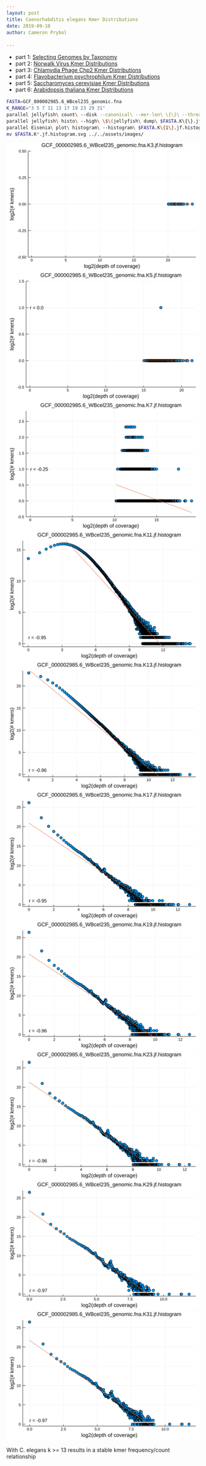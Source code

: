 ```yaml
---
layout: post  
title: Caenorhabditis elegans Kmer Distributions  
date: 2019-09-10  
author: Cameron Prybol  

---
```


- part 1: [Selecting Genomes by Taxonomy](/selecting-genomes-by-taxonomy.html)
- part 2: [Norwalk Virus Kmer Distributions](/norwalk-virus-kmer-distributions.html)
- part 3: [Chlamydia Phage Chp2 Kmer Distributions](/chlamydia-phage-chp2-kmer-distributions.html)
- part 4: [Flavobacterium psychrophilum Kmer Distributions](/flavobacterium-psychrophilum-kmer-distributions.html)
- part 5: [Saccharomyces cerevisiae Kmer Distributions](/saccharomyces-cerevisiae-kmer-distributions.html)
- part 6: [Arabidopsis thaliana Kmer Distributions](/arabidopsis-thaliana-kmer-distributions.html)

```bash
FASTA=GCF_000002985.6_WBcel235_genomic.fna
K_RANGE="3 5 7 11 13 17 19 23 29 31"
parallel jellyfish\ count\ --disk --canonical\ --mer-len\ \{\}\ --threads\ 1\ --size\ 100M\ --output\ $FASTA.K\{\}.jf\ \<\(gzip\ -dc\ $FASTA.gz\) ::: $K_RANGE
parallel jellyfish\ histo\ --high\ \$\(jellyfish\ dump\ $FASTA.K\{\}.jf\ \|\ grep\ \"\^\>\"\ \|\ sed\ \'s/\>//\'\ \|\ awk\ \'BEGIN\{max\=0\}\;\{if\(\$1\>max\)\ max\=\$1\}\;END\{print\ max\}\'\)\ $FASTA.K\{\}.jf\ \>\ $FASTA.K\{1\}.jf.histogram ::: $K_RANGE
parallel Eisenia\ plot\ histogram\ --histogram\ $FASTA.K\{1\}.jf.histogram ::: $K_RANGE
mv $FASTA.K*.jf.histogram.svg ../../assets/images/
```

![](../assets/images/GCF_000002985.6_WBcel235_genomic.fna.K3.jf.histogram.svg)
![](../assets/images/GCF_000002985.6_WBcel235_genomic.fna.K5.jf.histogram.svg)
![](../assets/images/GCF_000002985.6_WBcel235_genomic.fna.K7.jf.histogram.svg)
![](../assets/images/GCF_000002985.6_WBcel235_genomic.fna.K11.jf.histogram.svg)
![](../assets/images/GCF_000002985.6_WBcel235_genomic.fna.K13.jf.histogram.svg)
![](../assets/images/GCF_000002985.6_WBcel235_genomic.fna.K17.jf.histogram.svg)
![](../assets/images/GCF_000002985.6_WBcel235_genomic.fna.K19.jf.histogram.svg)
![](../assets/images/GCF_000002985.6_WBcel235_genomic.fna.K23.jf.histogram.svg)
![](../assets/images/GCF_000002985.6_WBcel235_genomic.fna.K29.jf.histogram.svg)
![](../assets/images/GCF_000002985.6_WBcel235_genomic.fna.K31.jf.histogram.svg)

With C. elegans k >= 13 results in a stable kmer frequency/count relationship
